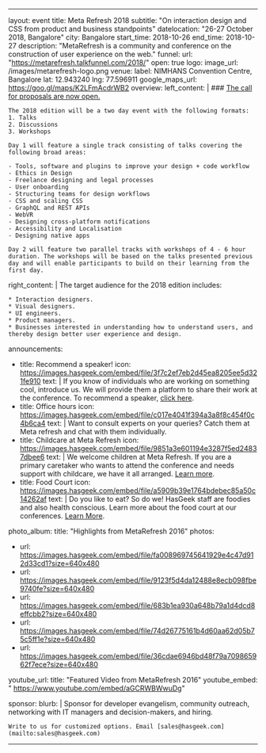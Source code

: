 ---
layout: event
title: Meta Refresh 2018
subtitle: "On interaction design and CSS from product and business standpoints"
datelocation: "26-27 October 2018, Bangalore"
city: Bangalore
start_time: 2018-10-26
end_time: 2018-10-27
description: "MetaRefresh is a community and conference on the construction of user experience on the web."
funnel:
  url: "https://metarefresh.talkfunnel.com/2018/"
  open: true
logo:
  image_url: /images/metarefresh-logo.png
venue:
  label: NIMHANS Convention Centre, Bangalore
  lat: 12.943240
  lng: 77.596911
  google_maps_url: https://goo.gl/maps/K2LFmAcdrWB2
overview:
  left_content: |
    ### [The call for proposals are now open.](#sections)
       
    The 2018 edition will be a two day event with the following formats:
    1. Talks
    2. Discussions
    3. Workshops
    
    Day 1 will feature a single track consisting of talks covering the following broad areas:
    
    - Tools, software and plugins to improve your design + code workflow
    - Ethics in Design
    - Freelance designing and legal processes
    - User onboarding
    - Structuring teams for design workflows
    - CSS and scaling CSS
    - GraphQL and REST APIs
    - WebVR
    - Designing cross-platform notifications
    - Accessibility and Localisation
    - Designing native apps 
    
    Day 2 will feature two parallel tracks with workshops of 4 - 6 hour duration. The workshops will be based on the talks presented previous day and will enable participants to build on their learning from the first day.
  right_content: |
    The target audience for the 2018 edition includes:

    * Interaction designers.
    * Visual designers.
    * UI engineers.
    * Product managers.
    * Businesses interested in understanding how to understand users, and thereby design better user experience and design.
announcements:
- title: Recommend a speaker!
  icon: https://images.hasgeek.com/embed/file/3f7c2ef7eb2d45ea8205ee5d321fe910
  text: |
    If you know of individuals who are working on something cool, introduce us. We will provide them a platform to share their work at the conference. To recommend a speaker, [click here](mailto:info@hasgeek.com).
- title: Office hours
  icon: https://images.hasgeek.com/embed/file/c017e4041f394a3a8f8c454f0c4b6ca4
  text: |
    Want to consult experts on your queries? Catch them at Meta refresh and chat with them individually.
- title: Childcare at Meta Refresh
  icon: https://images.hasgeek.com/embed/file/9851a3e601194e3287f5ed24837dbee6
  text: |
    We welcome children at Meta Refresh. If you are a primary caretaker who wants to attend the conference and needs support with childcare, we have it all arranged. [Learn more](https://medium.com/hasgeek/we-have-childcare-facilities-droidconin-and-all-hasgeek-conferences-going-forward-70d520762a11).
- title: Food Court
  icon: https://images.hasgeek.com/embed/file/a5909b39e1764bdebec85a50c14262af
  text: |
    Do you like to eat? So do we! HasGeek staff are foodies and also health conscious. Learn more about the food court at our conferences. [Learn More](https://medium.com/@jyothsna/unravel-the-mystery-of-the-food-court-91ca62f3333f).

photo_album:
  title: "Highlights from MetaRefresh 2016"
  photos:
  - url: https://images.hasgeek.com/embed/file/fa008969745641929e4c47d912d33cd1?size=640x480
  - url: https://images.hasgeek.com/embed/file/9123f5d4da12488e8ecb098fbe9740fe?size=640x480
  - url: https://images.hasgeek.com/embed/file/683b1ea930a648b79a1d4dcd8effcbb2?size=640x480
  - url: https://images.hasgeek.com/embed/file/74d26775161b4d60aa62d05b75c5ff1e?size=640x480
  - url: https://images.hasgeek.com/embed/file/36cdae6946bd48f79a709865962f7ece?size=640x480

youtube_url:
    title: "Featured Video from MetaRefresh 2016"
    youtube_embed: " https://www.youtube.com/embed/aGCRWBWwuDg"

sponsor:
  blurb: |
    Sponsor for developer evangelism, community outreach, networking with IT managers and decision-makers, and hiring.

    Write to us for customized options. Email [sales@hasgeek.com](mailto:sales@hasgeek.com)
 ---